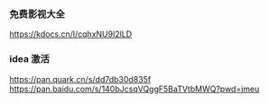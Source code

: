 ### 免费影视大全
https://kdocs.cn/l/cqhxNU9I2lLD

### idea 激活
https://pan.quark.cn/s/dd7db30d835f
 https://pan.baidu.com/s/140bJcsqVQggF5BaTVtbMWQ?pwd=jmeu 
